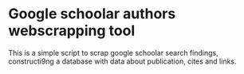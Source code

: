 # Google schoolar authors webscrapping tool

This is a simple script to scrap google schoolar search findings, constructi9ng a database with data about publication, cites and links.  

